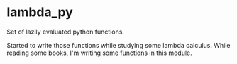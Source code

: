 # lambda_py

Set of lazily evaluated python functions.

Started to write those functions while studying some lambda calculus. While reading some books, I'm writing some functions in this module.
